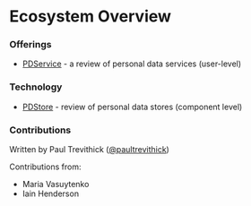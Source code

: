 # Ecosystem Overview

### Offerings

- [PDService](PDService.md) - a review of personal data services (user-level)

### Technology

- [PDStore]([PDStore.md]) - review of personal data stores (component level)

### Contributions

Written by Paul Trevithick ([@paultrevithick](https://twitter.com/paultrevithick))

Contributions from:

- Maria Vasuytenko
- Iain Henderson



